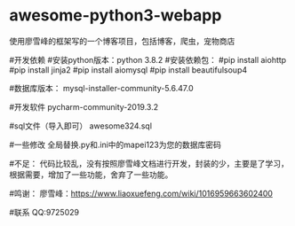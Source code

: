 # awesome-python3-webapp
使用廖雪峰的框架写的一个博客项目，包括博客，爬虫，宠物商店

#开发依赖
#安装python版本：python 3.8.2
#安装依赖包：
#pip install aiohttp
#pip install jinja2
#pip install aiomysql
#pip install beautifulsoup4

#数据库版本：
mysql-installer-community-5.6.47.0

#开发软件
pycharm-community-2019.3.2

#sql文件（导入即可）
awesome324.sql

#一些修改
全局替换.py和.ini中的mapei123为您的数据库密码

#不足：
代码比较乱，没有按照廖雪峰文档进行开发，封装的少，主要是了学习，根据需要，增加了一些功能，舍弃了一些功能。

#鸣谢：
廖雪峰：https://www.liaoxuefeng.com/wiki/1016959663602400

#联系
QQ:9725029






